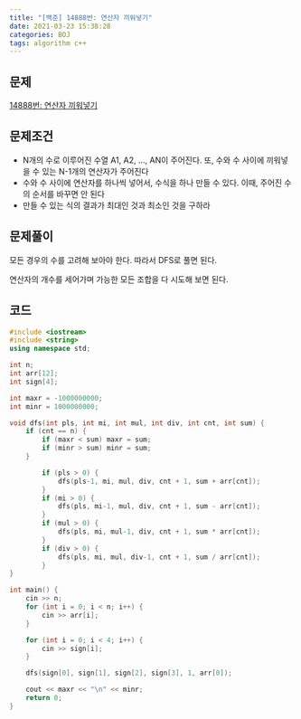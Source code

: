 ```yaml
---
title: "[백준] 14888번: 연산자 끼워넣기"
date: 2021-03-23 15:38:28
categories: BOJ
tags: algorithm c++ 
---
```

## 문제

[14888번: 연산자 끼워넣기](https://www.acmicpc.net/problem/14888)

## 문제조건

- N개의 수로 이루어진 수열 A1, A2, ..., AN이 주어진다. 또, 수와 수 사이에 끼워넣을 수 있는 N-1개의 연산자가 주어진다
- 수와 수 사이에 연산자를 하나씩 넣어서, 수식을 하나 만들 수 있다. 이때, 주어진 수의 순서를 바꾸면 안 된다
- 만들 수 있는 식의 결과가 최대인 것과 최소인 것을 구하라

## 문제풀이

모든 경우의 수를 고려해 보아야 한다. 따라서 DFS로 풀면 된다.

연산자의 개수를 세어가며 가능한 모든 조합을 다 시도해 보면 된다.

## 코드

```cpp
#include <iostream>
#include <string>
using namespace std;

int n;
int arr[12];
int sign[4];

int maxr = -1000000000;
int minr = 1000000000;

void dfs(int pls, int mi, int mul, int div, int cnt, int sum) {
	if (cnt == n) {
		if (maxr < sum) maxr = sum;
		if (minr > sum) minr = sum;
	}

		if (pls > 0) {
			dfs(pls-1, mi, mul, div, cnt + 1, sum + arr[cnt]);
		}
		if (mi > 0) {
			dfs(pls, mi-1, mul, div, cnt + 1, sum - arr[cnt]);
		}
		if (mul > 0) {
			dfs(pls, mi, mul-1, div, cnt + 1, sum * arr[cnt]);
		}
		if (div > 0) {
			dfs(pls, mi, mul, div-1, cnt + 1, sum / arr[cnt]);
		}
}

int main() {
	cin >> n;
	for (int i = 0; i < n; i++) {
		cin >> arr[i];
	}

	for (int i = 0; i < 4; i++) {
		cin >> sign[i];
	}

	dfs(sign[0], sign[1], sign[2], sign[3], 1, arr[0]);

	cout << maxr << "\n" << minr;
	return 0;
}
```
